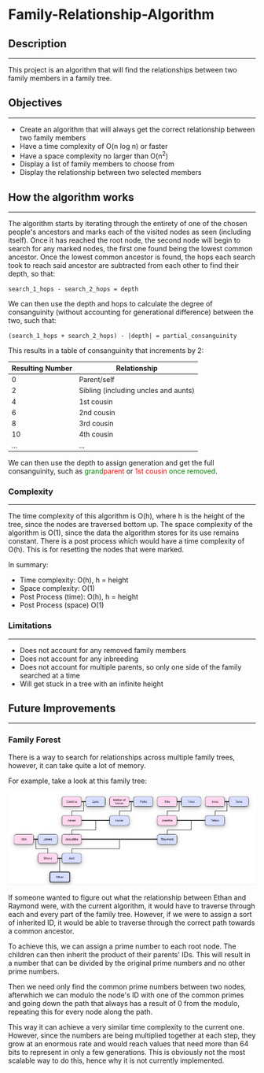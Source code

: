 # Family-Relationship-Algorithm
## Description
---
This project is an algorithm that will find the relationships between two family members in a family tree.

## Objectives
---

* Create an algorithm that will always get the correct relationship between two family members
* Have a time complexity of O(n log n) or faster
* Have a space complexity no larger than O(n<sup>2</sup>)
* Display a list of family members to choose from
* Display the relationship between two selected members

## How the algorithm works
---

The algorithm starts by iterating through the entirety of one of the chosen people's ancestors and marks each of the visited nodes as seen (including itself). Once it has reached the root node, the second node will begin to search for any marked nodes, the first one found being the lowest common ancestor. Once the lowest common ancestor is found, the hops each search took to reach said ancestor are subtracted from each other to find their depth, so that: 

    search_1_hops - search_2_hops = depth

We can then use the depth and hops to calculate the degree of consanguinity (without accounting for generational difference) between the two, such that:

    (search_1_hops + search_2_hops) - |depth| = partial_consanguinity

This results in a table of consanguinity that increments by 2:

| Resulting Number | Relationship |
| ---------------- | ------------ |
| 0                | Parent/self  |
| 2                | Sibling (including uncles and aunts) |
| 4                | 1st cousin   |
| 6                | 2nd cousin   |
| 8                | 3rd cousin   |
| 10               | 4th cousin   |
| ...              | ...          |

We can then use the depth to assign generation and get the full consanguinity, such as <span style="color:green">grand</span><span style="color:red">parent</span> or <span style="color:red">1st cousin </span><span style="color:green">once removed</span>.

### Complexity
---

The time complexity of this algorithm is O(h), where h is the height of the tree, since the nodes are traversed bottom up. The space complexity of the algorithm is O(1), since the data the algorithm stores for its use remains constant. There is a post process which would have a time complexity of O(h). This is for resetting the nodes that were marked.

In summary:
* Time complexity: O(h), h = height
* Space complexity: O(1)
* Post Process (time): O(h), h = height
* Post Process (space) O(1)

### Limitations
---

* Does not account for any removed family members
* Does not account for any inbreeding
* Does not account for multiple parents, so only one side of the family searched at a time
* Will get stuck in a tree with an infinite height

## Future Improvements
---

### Family Forest

There is a way to search for relationships across multiple family trees, however, it can take quite a lot of memory.

For example, take a look at this family tree:

![family shrub](images/Family%20Shrub.png)

If someone wanted to figure out what the relationship between Ethan and Raymond were, with the current algorithm, it would have to traverse through each and every part of the family tree. However, if we were to assign a sort of inherited ID, it would be able to traverse through the correct path towards a common ancestor.

To achieve this, we can assign a prime number to each root node. The children can then inherit the product of their parents' IDs. This will result in a number that can be divided by the original prime numbers and no other prime numbers. 

Then we need only find the common prime numbers between two nodes, afterwhich we can modulo the node's ID with one of the common primes and going down the path that always has a result of 0 from the modulo, repeating this for every node along the path.

This way it can achieve a very similar time complexity to the current one. However, since the numbers are being multiplied together at each step, they grow at an enormous rate and would reach values that need more than 64 bits to represent in only a few generations. This is obviously not the most scalable way to do this, hence why it is not currently implemented.